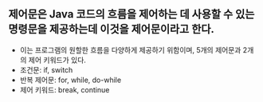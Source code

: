 ## 제어문은 Java 코드의 흐름을 제어하는 데 사용할 수 있는 명령문을 제공하는데 이것을 제어문이라고 한다.
- 이는 프로그램의 원할한 흐름을 다양하게 제공하기 위함이며, 5개의 제어문과 2개의 제어 키워드가 있다.
- 조건문: if, switch
- 반복 제어문: for, while, do-while
- 제어 키워드: break, continue
